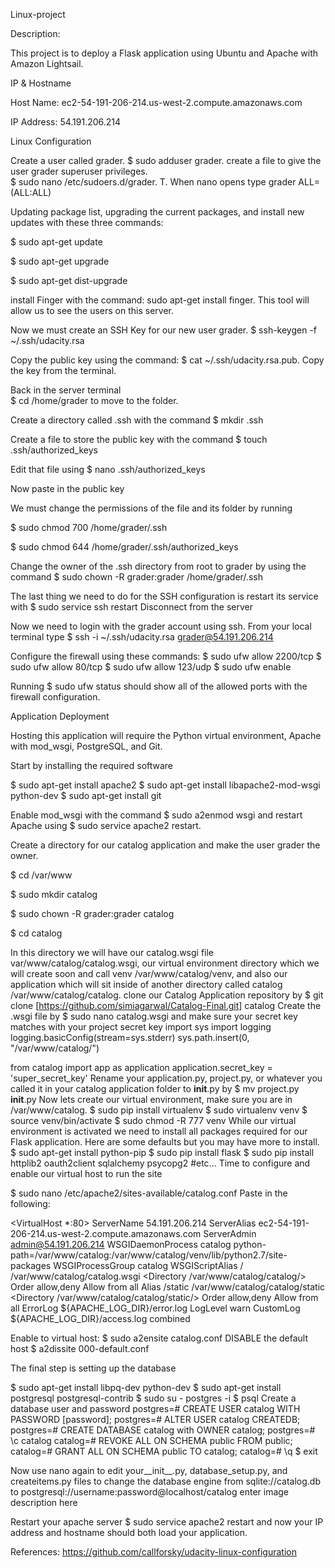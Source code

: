 
Linux-project

Description:

This project is to deploy a Flask application using Ubuntu and Apache with Amazon Lightsail.

IP & Hostname

Host Name: ec2-54-191-206-214.us-west-2.compute.amazonaws.com

IP Address: 54.191.206.214

Linux Configuration


 Create a user called grader. 
 $ sudo adduser grader. 
create a file to give the user grader superuser privileges.  
$ sudo nano /etc/sudoers.d/grader. T. 
When nano opens type grader ALL=(ALL:ALL)

Updating package list, upgrading the current packages, and install new updates with these three commands:

$ sudo apt-get update

$ sudo apt-get upgrade

$ sudo apt-get dist-upgrade

 install  Finger with the command:
 sudo apt-get install finger. This tool will allow us to see the users on this server.

Now we must create an SSH Key for our new user grader. 
 $ ssh-keygen -f ~/.ssh/udacity.rsa

 Copy the public key using the command: 
 $ cat ~/.ssh/udacity.rsa.pub. Copy the key from the terminal.

Back in the server terminal  
$ cd /home/grader to move to the folder.

Create a directory called .ssh with the command 
$ mkdir .ssh

Create a file to store the public key with the command 
$ touch .ssh/authorized_keys

Edit that file using 
$ nano .ssh/authorized_keys

Now paste in the public key

We must change the permissions of the file and its folder by running

$ sudo chmod 700 /home/grader/.ssh

$ sudo chmod 644 /home/grader/.ssh/authorized_keys 

Change the owner of the .ssh directory from root to grader by using the command 
$ sudo chown -R grader:grader /home/grader/.ssh

The last thing we need to do for the SSH configuration is restart its service with 
$ sudo service ssh restart
Disconnect from the server

Now we need to login with the grader account using ssh. From your local terminal type 
$ ssh -i ~/.ssh/udacity.rsa grader@54.191.206.214

Configure the firewall using these commands:
$ sudo ufw allow 2200/tcp
$ sudo ufw allow 80/tcp
$ sudo ufw allow 123/udp
$ sudo ufw enable

Running $ sudo ufw status should show all of the allowed ports with the firewall configuration.

Application Deployment

Hosting this application will require the Python virtual environment, Apache with mod_wsgi, PostgreSQL, and Git.

Start by installing the required software

$ sudo apt-get install apache2
$ sudo apt-get install libapache2-mod-wsgi python-dev
$ sudo apt-get install git

Enable mod_wsgi with the command $ sudo a2enmod wsgi and restart Apache using $ sudo service apache2 restart.

Create a directory for our catalog application and make the user grader the owner.

$ cd /var/www

$ sudo mkdir catalog

$ sudo chown -R grader:grader catalog

$ cd catalog

In this directory we will have our catalog.wsgi file var/www/catalog/catalog.wsgi, our virtual environment directory which we will create soon and call venv /var/www/catalog/venv, and also our application which will sit inside of another directory called catalog /var/www/catalog/catalog.
clone our Catalog Application repository by $ git clone [https://github.com/simiagarwal/Catalog-Final.git] catalog
Create the .wsgi file by $ sudo nano catalog.wsgi and make sure your secret key matches with your project secret key
import sys
import logging
logging.basicConfig(stream=sys.stderr)
sys.path.insert(0, "/var/www/catalog/")

from catalog import app as application
application.secret_key = 'super_secret_key'
Rename your application.py, project.py, or whatever you called it in your catalog application folder to __init__.py by $ mv project.py __init__.py
Now lets create our virtual environment, make sure you are in /var/www/catalog.
$ sudo pip install virtualenv
$ sudo virtualenv venv
$ source venv/bin/activate
$ sudo chmod -R 777 venv
While our virtual environment is activated we need to install all packages required for our Flask application. Here are some defaults but you may have more to install.
$ sudo apt-get install python-pip
$ sudo pip install flask
$ sudo pip install httplib2 oauth2client sqlalchemy psycopg2 #etc...
Time to configure and enable our virtual host to run the site

$ sudo nano /etc/apache2/sites-available/catalog.conf
Paste in the following:

<VirtualHost *:80>
    ServerName 54.191.206.214
    ServerAlias ec2-54-191-206-214.us-west-2.compute.amazonaws.com
    ServerAdmin admin@54.191.206.214
    WSGIDaemonProcess catalog python-path=/var/www/catalog:/var/www/catalog/venv/lib/python2.7/site-packages
    WSGIProcessGroup catalog
    WSGIScriptAlias / /var/www/catalog/catalog.wsgi
    <Directory /var/www/catalog/catalog/>
        Order allow,deny
        Allow from all
    </Directory>
    Alias /static /var/www/catalog/catalog/static
    <Directory /var/www/catalog/catalog/static/>
        Order allow,deny
        Allow from all
    </Directory>
    ErrorLog ${APACHE_LOG_DIR}/error.log
    LogLevel warn
    CustomLog ${APACHE_LOG_DIR}/access.log combined
</VirtualHost>


Enable to virtual host: $ sudo a2ensite catalog.conf 
DISABLE the default host $ a2dissite 000-default.conf 

The final step is setting up the database

$ sudo apt-get install libpq-dev python-dev
$ sudo apt-get install postgresql postgresql-contrib
$ sudo su - postgres -i
$ psql
Create a database user and password
postgres=# CREATE USER catalog WITH PASSWORD [password];
postgres=# ALTER USER catalog CREATEDB;
postgres=# CREATE DATABASE catalog with OWNER catalog;
postgres=# \c catalog
catalog=# REVOKE ALL ON SCHEMA public FROM public;
catalog=# GRANT ALL ON SCHEMA public TO catalog;
catalog=# \q
$ exit


Now use nano again to edit your__init__.py, database_setup.py, and createitems.py files to change the database engine from sqlite://catalog.db to postgresql://username:password@localhost/catalog enter image description here

Restart your apache server $ sudo service apache2 restart and now your IP address and hostname should both load your application.

References:
https://github.com/callforsky/udacity-linux-configuration

